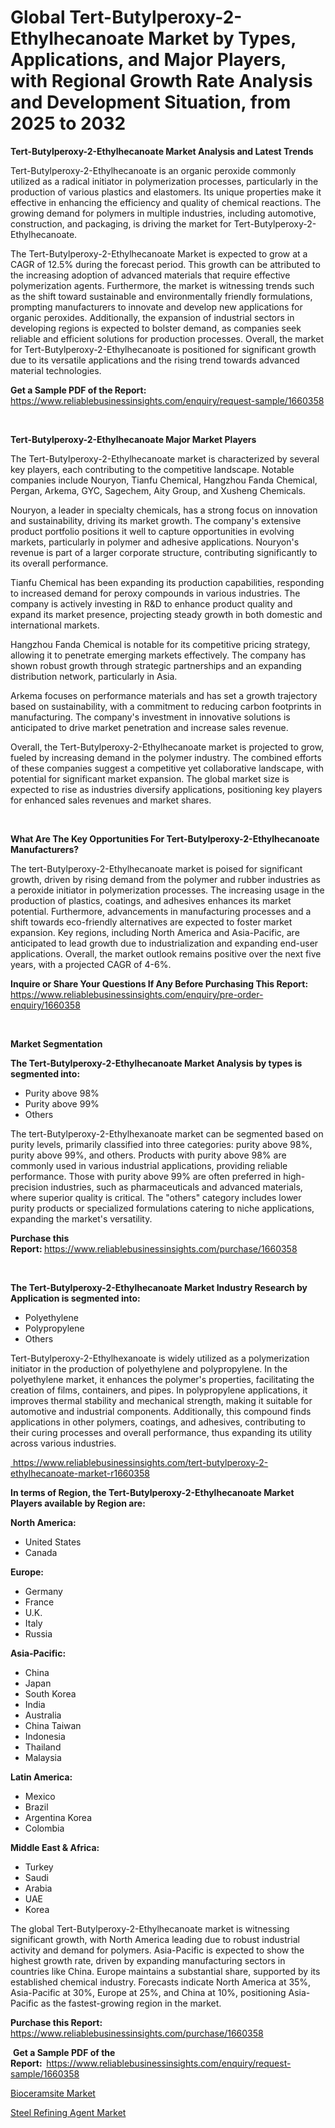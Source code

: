 <p><h1>Global Tert-Butylperoxy-2-Ethylhecanoate Market by Types, Applications, and Major Players, with Regional Growth Rate Analysis and Development Situation, from 2025 to 2032</h1></p><p><strong>Tert-Butylperoxy-2-Ethylhecanoate Market Analysis and Latest Trends</strong></p>
<p><p>Tert-Butylperoxy-2-Ethylhecanoate is an organic peroxide commonly utilized as a radical initiator in polymerization processes, particularly in the production of various plastics and elastomers. Its unique properties make it effective in enhancing the efficiency and quality of chemical reactions. The growing demand for polymers in multiple industries, including automotive, construction, and packaging, is driving the market for Tert-Butylperoxy-2-Ethylhecanoate.</p><p>The Tert-Butylperoxy-2-Ethylhecanoate Market is expected to grow at a CAGR of 12.5% during the forecast period. This growth can be attributed to the increasing adoption of advanced materials that require effective polymerization agents. Furthermore, the market is witnessing trends such as the shift toward sustainable and environmentally friendly formulations, prompting manufacturers to innovate and develop new applications for organic peroxides. Additionally, the expansion of industrial sectors in developing regions is expected to bolster demand, as companies seek reliable and efficient solutions for production processes. Overall, the market for Tert-Butylperoxy-2-Ethylhecanoate is positioned for significant growth due to its versatile applications and the rising trend towards advanced material technologies.</p></p>
<p><strong>Get a Sample PDF of the Report:&nbsp;</strong> <a href="https://www.reliablebusinessinsights.com/enquiry/request-sample/1660358?utm_campaign=57&utm_medium=2&utm_source=Github&utm_content=ia&utm_term=17012025&utm_id=tert-butylperoxy-2-ethylhecanoate">https://www.reliablebusinessinsights.com/enquiry/request-sample/1660358</a></p>
<p>&nbsp;</p>
<p><strong>Tert-Butylperoxy-2-Ethylhecanoate Major Market Players</strong></p>
<p><p>The Tert-Butylperoxy-2-Ethylhecanoate market is characterized by several key players, each contributing to the competitive landscape. Notable companies include Nouryon, Tianfu Chemical, Hangzhou Fanda Chemical, Pergan, Arkema, GYC, Sagechem, Aity Group, and Xusheng Chemicals.</p><p>Nouryon, a leader in specialty chemicals, has a strong focus on innovation and sustainability, driving its market growth. The company's extensive product portfolio positions it well to capture opportunities in evolving markets, particularly in polymer and adhesive applications. Nouryon's revenue is part of a larger corporate structure, contributing significantly to its overall performance.</p><p>Tianfu Chemical has been expanding its production capabilities, responding to increased demand for peroxy compounds in various industries. The company is actively investing in R&D to enhance product quality and expand its market presence, projecting steady growth in both domestic and international markets.</p><p>Hangzhou Fanda Chemical is notable for its competitive pricing strategy, allowing it to penetrate emerging markets effectively. The company has shown robust growth through strategic partnerships and an expanding distribution network, particularly in Asia.</p><p>Arkema focuses on performance materials and has set a growth trajectory based on sustainability, with a commitment to reducing carbon footprints in manufacturing. The company's investment in innovative solutions is anticipated to drive market penetration and increase sales revenue.</p><p>Overall, the Tert-Butylperoxy-2-Ethylhecanoate market is projected to grow, fueled by increasing demand in the polymer industry. The combined efforts of these companies suggest a competitive yet collaborative landscape, with potential for significant market expansion. The global market size is expected to rise as industries diversify applications, positioning key players for enhanced sales revenues and market shares.</p></p>
<p>&nbsp;</p>
<p><strong>What Are The Key Opportunities For Tert-Butylperoxy-2-Ethylhecanoate Manufacturers?</strong></p>
<p><p>The tert-Butylperoxy-2-Ethylhecanoate market is poised for significant growth, driven by rising demand from the polymer and rubber industries as a peroxide initiator in polymerization processes. The increasing usage in the production of plastics, coatings, and adhesives enhances its market potential. Furthermore, advancements in manufacturing processes and a shift towards eco-friendly alternatives are expected to foster market expansion. Key regions, including North America and Asia-Pacific, are anticipated to lead growth due to industrialization and expanding end-user applications. Overall, the market outlook remains positive over the next five years, with a projected CAGR of 4-6%.</p></p>
<p><strong>Inquire or Share Your Questions If Any Before Purchasing This Report:</strong> <a href="https://www.reliablebusinessinsights.com/enquiry/pre-order-enquiry/1660358?utm_campaign=57&utm_medium=2&utm_source=Github&utm_content=ia&utm_term=17012025&utm_id=tert-butylperoxy-2-ethylhecanoate">https://www.reliablebusinessinsights.com/enquiry/pre-order-enquiry/1660358</a></p>
<p>&nbsp;</p>
<p><strong>Market Segmentation</strong></p>
<p><strong>The Tert-Butylperoxy-2-Ethylhecanoate Market Analysis by types is segmented into:</strong></p>
<p><ul><li>Purity above 98%</li><li>Purity above 99%</li><li>Others</li></ul></p>
<p><p>The tert-Butylperoxy-2-Ethylhexanoate market can be segmented based on purity levels, primarily classified into three categories: purity above 98%, purity above 99%, and others. Products with purity above 98% are commonly used in various industrial applications, providing reliable performance. Those with purity above 99% are often preferred in high-precision industries, such as pharmaceuticals and advanced materials, where superior quality is critical. The "others" category includes lower purity products or specialized formulations catering to niche applications, expanding the market's versatility.</p></p>
<p><strong>Purchase this Report:&nbsp;</strong><a href="https://www.reliablebusinessinsights.com/purchase/1660358?utm_campaign=57&utm_medium=2&utm_source=Github&utm_content=ia&utm_term=17012025&utm_id=tert-butylperoxy-2-ethylhecanoate">https://www.reliablebusinessinsights.com/purchase/1660358</a></p>
<p>&nbsp;</p>
<p><strong>The Tert-Butylperoxy-2-Ethylhecanoate Market Industry Research by Application is segmented into:</strong></p>
<p><ul><li>Polyethylene</li><li>Polypropylene</li><li>Others</li></ul></p>
<p><p>Tert-Butylperoxy-2-Ethylhexanoate is widely utilized as a polymerization initiator in the production of polyethylene and polypropylene. In the polyethylene market, it enhances the polymer's properties, facilitating the creation of films, containers, and pipes. In polypropylene applications, it improves thermal stability and mechanical strength, making it suitable for automotive and industrial components. Additionally, this compound finds applications in other polymers, coatings, and adhesives, contributing to their curing processes and overall performance, thus expanding its utility across various industries.</p></p>
<p><a href="https://www.reliablebusinessinsights.com/tert-butylperoxy-2-ethylhecanoate-market-r1660358?utm_campaign=57&utm_medium=2&utm_source=Github&utm_content=ia&utm_term=17012025&utm_id=tert-butylperoxy-2-ethylhecanoate">&nbsp;https://www.reliablebusinessinsights.com/tert-butylperoxy-2-ethylhecanoate-market-r1660358</a></p>
<p><strong>In terms of Region, the Tert-Butylperoxy-2-Ethylhecanoate Market Players available by Region are:</strong></p>
<p>
    <p> <strong> North America: </strong>
        <ul>
            <li>United States</li>
            <li>Canada</li>
        </ul>
        </p> 
    <p> <strong> Europe: </strong>
        <ul>
            <li>Germany</li>
            <li>France</li>
            <li>U.K.</li>
            <li>Italy</li>
            <li>Russia</li>
        </ul>
        </p> 
    <p> <strong> Asia-Pacific: </strong>
        <ul>
            <li>China</li>
            <li>Japan</li>
            <li>South Korea</li>
            <li>India</li>
            <li>Australia</li>
            <li>China Taiwan</li>
            <li>Indonesia</li>
            <li>Thailand</li>
            <li>Malaysia</li>
        </ul>
        </p> 
    <p> <strong> Latin America: </strong>
        <ul>
            <li>Mexico</li>
            <li>Brazil</li>
            <li>Argentina Korea</li>
            <li>Colombia</li>
        </ul>
        </p> 
    <p> <strong> Middle East & Africa: </strong>
        <ul>
            <li>Turkey</li>
            <li>Saudi</li>
            <li>Arabia</li>
            <li>UAE</li>
            <li>Korea</li>
        </ul>
    </p>
    </p>
<p><p>The global Tert-Butylperoxy-2-Ethylhecanoate market is witnessing significant growth, with North America leading due to robust industrial activity and demand for polymers. Asia-Pacific is expected to show the highest growth rate, driven by expanding manufacturing sectors in countries like China. Europe maintains a substantial share, supported by its established chemical industry. Forecasts indicate North America at 35%, Asia-Pacific at 30%, Europe at 25%, and China at 10%, positioning Asia-Pacific as the fastest-growing region in the market.</p></p>
<p><strong>Purchase this Report: </strong><a href="https://www.reliablebusinessinsights.com/purchase/1660358?utm_campaign=57&utm_medium=2&utm_source=Github&utm_content=ia&utm_term=17012025&utm_id=tert-butylperoxy-2-ethylhecanoate">https://www.reliablebusinessinsights.com/purchase/1660358</a></p>
<p>&nbsp;<strong>Get a Sample PDF of the Report:&nbsp;&nbsp;</strong><a href="https://www.reliablebusinessinsights.com/enquiry/request-sample/1660358?utm_campaign=57&utm_medium=2&utm_source=Github&utm_content=ia&utm_term=17012025&utm_id=tert-butylperoxy-2-ethylhecanoate">https://www.reliablebusinessinsights.com/enquiry/request-sample/1660358</a></p>
<p><strong></strong></p>
<p><p><a href="https://github.com/ccreola81/Market-Research-Report-List-1/blob/main/bioceramsite-market.md?utm_campaign=57&utm_medium=2&utm_source=Github&utm_content=ia&utm_term=17012025&utm_id=tert-butylperoxy-2-ethylhecanoate">Bioceramsite Market</a></p><p><a href="https://github.com/bolalfredia7777/Market-Research-Report-List-1/blob/main/steel-refining-agent-market.md?utm_campaign=57&utm_medium=2&utm_source=Github&utm_content=ia&utm_term=17012025&utm_id=tert-butylperoxy-2-ethylhecanoate">Steel Refining Agent Market</a></p></p>
